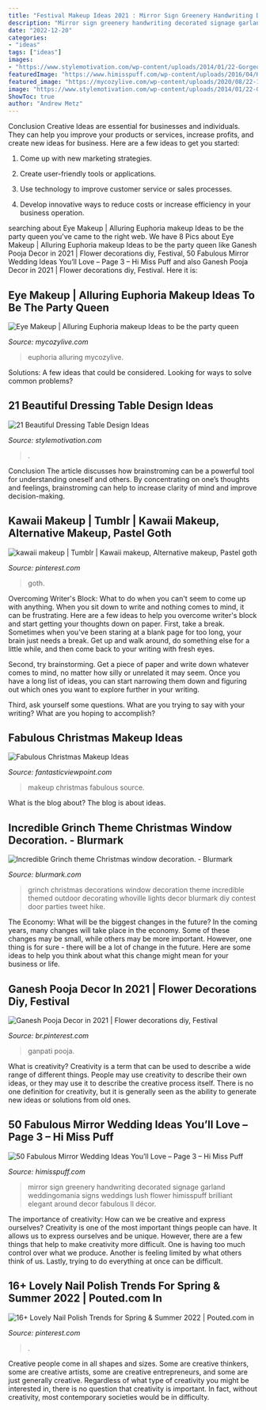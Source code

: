 ```yaml
---
title: "Festival Makeup Ideas 2021 : Mirror Sign Greenery Handwriting Decorated Signage Garland Weddingomania Signs Weddings Lush Flower Himisspuff Brilliant Elegant Around Decor Fabulous Ll Décor"
description: "Mirror sign greenery handwriting decorated signage garland weddingomania signs weddings lush flower himisspuff brilliant elegant around decor fabulous ll décor"
date: "2022-12-20"
categories:
- "ideas"
tags: ["ideas"]
images:
- "https://www.stylemotivation.com/wp-content/uploads/2014/01/22-Gorgeous-Dressing-Table-Design-Ideas-6.jpg"
featuredImage: "https://www.himisspuff.com/wp-content/uploads/2016/04/Handwriting-on-Mirror-Wedding-Sign.jpg"
featured_image: "https://mycozylive.com/wp-content/uploads/2020/08/22-1.jpg"
image: "https://www.stylemotivation.com/wp-content/uploads/2014/01/22-Gorgeous-Dressing-Table-Design-Ideas-6.jpg"
ShowToc: true
author: "Andrew Metz"
---
```



Conclusion
Creative Ideas are essential for businesses and individuals. They can help you improve your products or services, increase profits, and create new ideas for business. Here are a few ideas to get you started:
1. Come up with new marketing strategies.

2. Create user-friendly tools or applications.

3. Use technology to improve customer service or sales processes.

4. Develop innovative ways to reduce costs or increase efficiency in your business operation.

	

		
searching about Eye Makeup | Alluring Euphoria makeup Ideas to be the party queen you've came to the right web. We have 8 Pics about Eye Makeup | Alluring Euphoria makeup Ideas to be the party queen like Ganesh Pooja Decor in 2021 | Flower decorations diy, Festival, 50 Fabulous Mirror Wedding Ideas You’ll Love – Page 3 – Hi Miss Puff and also Ganesh Pooja Decor in 2021 | Flower decorations diy, Festival. Here it is:
		
    
## Eye Makeup | Alluring Euphoria Makeup Ideas To Be The Party Queen

<img loading=lazy src="https://mycozylive.com/wp-content/uploads/2020/08/22-1.jpg" onerror="this.onerror=null;this.src='https://tse2.mm.bing.net/th?id=OIP.XCYMEf8h6wfBa9TeaoCfHgHaK6&amp;pid=15.1';" alt="Eye Makeup | Alluring Euphoria makeup Ideas to be the party queen">

_Source: mycozylive.com_

>euphoria alluring mycozylive. 

	

Solutions: A few ideas that could be considered.
Looking for ways to solve common problems?

    
## 21 Beautiful Dressing Table Design Ideas

<img loading=lazy src="https://www.stylemotivation.com/wp-content/uploads/2014/01/22-Gorgeous-Dressing-Table-Design-Ideas-6.jpg" onerror="this.onerror=null;this.src='https://tse2.mm.bing.net/th?id=OIP.nbbd8tifOsqQsexCGTfbOAAAAA&amp;pid=15.1';" alt="21 Beautiful Dressing Table Design Ideas">

_Source: stylemotivation.com_

>. 

	

Conclusion
The article discusses how brainstroming can be a powerful tool for understanding oneself and others. By concentrating on one’s thoughts and feelings, brainstroming can help to increase clarity of mind and improve decision-making.

    
## Kawaii Makeup | Tumblr | Kawaii Makeup, Alternative Makeup, Pastel Goth

<img loading=lazy src="https://i.pinimg.com/736x/94/0b/ff/940bff0d9b8a2c3a51ac5b40d1518384--makeup-tumblr-kawaii-makeup.jpg" onerror="this.onerror=null;this.src='https://tse1.mm.bing.net/th?id=OIP.gMAKetKBT9Vj166rWxT3DAHaHa&amp;pid=15.1';" alt="kawaii makeup | Tumblr | Kawaii makeup, Alternative makeup, Pastel goth">

_Source: pinterest.com_

>goth. 

	

Overcoming Writer's Block: What to do when you can't seem to come up with anything.
When you sit down to write and nothing comes to mind, it can be frustrating. Here are a few ideas to help you overcome writer's block and start getting your thoughts down on paper.
First, take a break. Sometimes when you've been staring at a blank page for too long, your brain just needs a break. Get up and walk around, do something else for a little while, and then come back to your writing with fresh eyes.

Second, try brainstorming. Get a piece of paper and write down whatever comes to mind, no matter how silly or unrelated it may seem. Once you have a long list of ideas, you can start narrowing them down and figuring out which ones you want to explore further in your writing.

Third, ask yourself some questions. What are you trying to say with your writing? What are you hoping to accomplish?

    
## Fabulous Christmas Makeup Ideas

<img loading=lazy src="http://www.fantasticviewpoint.com/wp-content/uploads/2013/11/41-Christmas-Makeup-Ideas-02.jpg" onerror="this.onerror=null;this.src='https://tse3.mm.bing.net/th?id=OIP.D_ChvAZsOkRkajr1hkxmBQAAAA&amp;pid=15.1';" alt="Fabulous Christmas Makeup Ideas">

_Source: fantasticviewpoint.com_

>makeup christmas fabulous source. 

	

What is the blog about?
The blog is about ideas.

    
## Incredible Grinch Theme Christmas Window Decoration. - Blurmark

<img loading=lazy src="https://www.blurmark.com/wp-content/uploads/2019/11/Incredible-Grinch-theme-Christmas-window-decoration..jpg" onerror="this.onerror=null;this.src='https://tse4.mm.bing.net/th?id=OIP.GB_v-DPeDR-vyTDoyaK3WwHaJ6&amp;pid=15.1';" alt="Incredible Grinch theme Christmas window decoration. - Blurmark">

_Source: blurmark.com_

>grinch christmas decorations window decoration theme incredible themed outdoor decorating whoville lights decor blurmark diy contest door parties tweet hike. 

	

The Economy: What will be the biggest changes in the future?
In the coming years, many changes will take place in the economy. Some of these changes may be small, while others may be more important. However, one thing is for sure - there will be a lot of change in the future. Here are some ideas to help you think about what this change might mean for your business or life.

    
## Ganesh Pooja Decor In 2021 | Flower Decorations Diy, Festival

<img loading=lazy src="https://i.pinimg.com/736x/d7/95/da/d795daa1e6890f8c5c9928d0bd4132c3.jpg" onerror="this.onerror=null;this.src='https://tse3.mm.bing.net/th?id=OIP.eWc2AmppFEs8H7MDwPLhCwHaJ4&amp;pid=15.1';" alt="Ganesh Pooja Decor in 2021 | Flower decorations diy, Festival">

_Source: br.pinterest.com_

>ganpati pooja. 

	

What is creativity?
Creativity is a term that can be used to describe a wide range of different things. People may use creativity to describe their own ideas, or they may use it to describe the creative process itself. There is no one definition for creativity, but it is generally seen as the ability to generate new ideas or solutions from old ones.

    
## 50 Fabulous Mirror Wedding Ideas You’ll Love – Page 3 – Hi Miss Puff

<img loading=lazy src="https://www.himisspuff.com/wp-content/uploads/2016/04/Handwriting-on-Mirror-Wedding-Sign.jpg" onerror="this.onerror=null;this.src='https://tse2.mm.bing.net/th?id=OIP.dNDnbIw-ilyl1q05wiaskAHaLH&amp;pid=15.1';" alt="50 Fabulous Mirror Wedding Ideas You’ll Love – Page 3 – Hi Miss Puff">

_Source: himisspuff.com_

>mirror sign greenery handwriting decorated signage garland weddingomania signs weddings lush flower himisspuff brilliant elegant around decor fabulous ll décor. 

	

The importance of creativity: How can we be creative and express ourselves?
Creativity is one of the most important things people can have. It allows us to express ourselves and be unique. However, there are a few things that help to make creativity more difficult. One is having too much control over what we produce. Another is feeling limited by what others think of us. Lastly, trying to do everything at once can be difficult.

    
## 16+ Lovely Nail Polish Trends For Spring &amp; Summer 2022 | Pouted.com In

<img loading=lazy src="https://i.pinimg.com/736x/dc/46/8e/dc468e3d8f9d36461e0b7ce908c70333.jpg" onerror="this.onerror=null;this.src='https://tse2.mm.bing.net/th?id=OIP.LWFrEvTH_JjgbJSfHW6COgHaJ4&amp;pid=15.1';" alt="16+ Lovely Nail Polish Trends for Spring &amp; Summer 2022 | Pouted.com in">

_Source: pinterest.com_

>. 

	

Creative people come in all shapes and sizes. Some are creative thinkers, some are creative artists, some are creative entrepreneurs, and some are just generally creative. Regardless of what type of creativity you might be interested in, there is no question that creativity is important. In fact, without creativity, most contemporary societies would be in difficulty.

